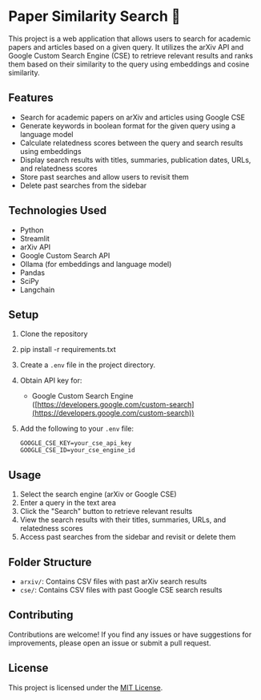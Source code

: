 # Paper Similarity Search 🔬

This project is a web application that allows users to search for academic papers and articles based on a given query. It utilizes the arXiv API and Google Custom Search Engine (CSE) to retrieve relevant results and ranks them based on their similarity to the query using embeddings and cosine similarity.

## Features

- Search for academic papers on arXiv and articles using Google CSE
- Generate keywords in boolean format for the given query using a language model
- Calculate relatedness scores between the query and search results using embeddings
- Display search results with titles, summaries, publication dates, URLs, and relatedness scores
- Store past searches and allow users to revisit them
- Delete past searches from the sidebar

## Technologies Used

- Python
- Streamlit
- arXiv API
- Google Custom Search API
- Ollama (for embeddings and language model)
- Pandas
- SciPy
- Langchain

## Setup

1. Clone the repository
2. pip install -r requirements.txt 
3. Create a `.env` file in the project directory. 
4. Obtain API key for:
    * Google Custom Search Engine ([https://developers.google.com/custom-search](https://developers.google.com/custom-search))
5. Add the following to your `.env` file:

   ```
   GOOGLE_CSE_KEY=your_cse_api_key
   GOOGLE_CSE_ID=your_cse_engine_id
   ```

## Usage

1. Select the search engine (arXiv or Google CSE)
2. Enter a query in the text area
3. Click the "Search" button to retrieve relevant results
4. View the search results with their titles, summaries, URLs, and relatedness scores
5. Access past searches from the sidebar and revisit or delete them

## Folder Structure

- `arxiv/`: Contains CSV files with past arXiv search results
- `cse/`: Contains CSV files with past Google CSE search results

## Contributing

Contributions are welcome! If you find any issues or have suggestions for improvements, please open an issue or submit a pull request.

## License

This project is licensed under the [MIT License](LICENSE).